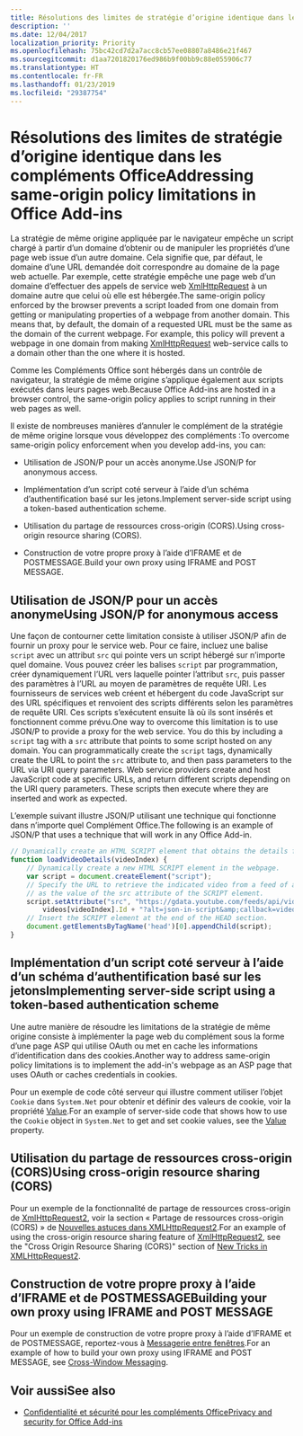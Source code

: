 ```yaml
---
title: Résolutions des limites de stratégie d’origine identique dans les compléments Office
description: ''
ms.date: 12/04/2017
localization_priority: Priority
ms.openlocfilehash: 75bc42cd7d2a7acc8cb57ee08807a8486e21f467
ms.sourcegitcommit: d1aa7201820176ed986b9f00bb9c88e055906c77
ms.translationtype: HT
ms.contentlocale: fr-FR
ms.lasthandoff: 01/23/2019
ms.locfileid: "29387754"
---
```

# <a name="addressing-same-origin-policy-limitations-in-office-add-ins"></a><span data-ttu-id="52b51-102">Résolutions des limites de stratégie d’origine identique dans les compléments Office</span><span class="sxs-lookup"><span data-stu-id="52b51-102">Addressing same-origin policy limitations in Office Add-ins</span></span>


<span data-ttu-id="52b51-p101">La stratégie de même origine appliquée par le navigateur empêche un script chargé à partir d’un domaine d’obtenir ou de manipuler les propriétés d’une page web issue d’un autre domaine. Cela signifie que, par défaut, le domaine d’une URL demandée doit correspondre au domaine de la page web actuelle. Par exemple, cette stratégie empêche une page web d’un domaine d’effectuer des appels de service web [XmlHttpRequest](https://www.w3.org/TR/XMLHttpRequest/) à un domaine autre que celui où elle est hébergée.</span><span class="sxs-lookup"><span data-stu-id="52b51-p101">The same-origin policy enforced by the browser prevents a script loaded from one domain from getting or manipulating properties of a webpage from another domain. This means that, by default, the domain of a requested URL must be the same as the domain of the current webpage. For example, this policy will prevent a webpage in one domain from making [XmlHttpRequest](https://www.w3.org/TR/XMLHttpRequest/) web-service calls to a domain other than the one where it is hosted.</span></span>

<span data-ttu-id="52b51-106">Comme les Compléments Office sont hébergés dans un contrôle de navigateur, la stratégie de même origine s’applique également aux scripts exécutés dans leurs pages web.</span><span class="sxs-lookup"><span data-stu-id="52b51-106">Because Office Add-ins are hosted in a browser control, the same-origin policy applies to script running in their web pages as well.</span></span>

<span data-ttu-id="52b51-107">Il existe de nombreuses manières d’annuler le complément de la stratégie de même origine lorsque vous développez des compléments :</span><span class="sxs-lookup"><span data-stu-id="52b51-107">To overcome same-origin policy enforcement when you develop add-ins, you can:</span></span>

- <span data-ttu-id="52b51-108">Utilisation de JSON/P pour un accès anonyme.</span><span class="sxs-lookup"><span data-stu-id="52b51-108">Use JSON/P for anonymous access.</span></span> 
    
- <span data-ttu-id="52b51-109">Implémentation d’un script coté serveur à l’aide d’un schéma d’authentification basé sur les jetons.</span><span class="sxs-lookup"><span data-stu-id="52b51-109">Implement server-side script using a token-based authentication scheme.</span></span>
    
- <span data-ttu-id="52b51-110">Utilisation du partage de ressources cross-origin (CORS).</span><span class="sxs-lookup"><span data-stu-id="52b51-110">Using cross-origin resource sharing (CORS).</span></span>
    
- <span data-ttu-id="52b51-111">Construction de votre propre proxy à l’aide d’IFRAME et de POSTMESSAGE.</span><span class="sxs-lookup"><span data-stu-id="52b51-111">Build your own proxy using IFRAME and POST MESSAGE.</span></span>
    

## <a name="using-jsonp-for-anonymous-access"></a><span data-ttu-id="52b51-112">Utilisation de JSON/P pour un accès anonyme</span><span class="sxs-lookup"><span data-stu-id="52b51-112">Using JSON/P for anonymous access</span></span>


<span data-ttu-id="52b51-p102">Une façon de contourner cette limitation consiste à utiliser JSON/P afin de fournir un proxy pour le service web. Pour ce faire, incluez une balise `script` avec un attribut `src` qui pointe vers un script hébergé sur n’importe quel domaine. Vous pouvez créer les balises `script` par programmation, créer dynamiquement l’URL vers laquelle pointer l’attribut `src`, puis passer des paramètres à l’URL au moyen de paramètres de requête URI. Les fournisseurs de services web créent et hébergent du code JavaScript sur des URL spécifiques et renvoient des scripts différents selon les paramètres de requête URI. Ces scripts s’exécutent ensuite là où ils sont insérés et fonctionnent comme prévu.</span><span class="sxs-lookup"><span data-stu-id="52b51-p102">One way to overcome this limitation is to use JSON/P to provide a proxy for the web service. You do this by including a `script` tag with a `src` attribute that points to some script hosted on any domain. You can programmatically create the `script` tags, dynamically create the URL to point the `src` attribute to, and then pass parameters to the URL via URI query parameters. Web service providers create and host JavaScript code at specific URLs, and return different scripts depending on the URI query parameters. These scripts then execute where they are inserted and work as expected.</span></span>

<span data-ttu-id="52b51-118">L’exemple suivant illustre JSON/P utilisant une technique qui fonctionne dans n’importe quel Complément Office.</span><span class="sxs-lookup"><span data-stu-id="52b51-118">The following is an example of JSON/P that uses a technique that will work in any Office Add-in.</span></span>

```js
// Dynamically create an HTML SCRIPT element that obtains the details for the specified video.
function loadVideoDetails(videoIndex) {
    // Dynamically create a new HTML SCRIPT element in the webpage.
    var script = document.createElement("script");
    // Specify the URL to retrieve the indicated video from a feed of a current list of videos,
    // as the value of the src attribute of the SCRIPT element. 
    script.setAttribute("src", "https://gdata.youtube.com/feeds/api/videos/" + 
        videos[videoIndex].Id + "?alt=json-in-script&amp;callback=videoDetailsLoaded");
    // Insert the SCRIPT element at the end of the HEAD section.
    document.getElementsByTagName('head')[0].appendChild(script);
}

```


## <a name="implementing-server-side-script-using-a-token-based-authentication-scheme"></a><span data-ttu-id="52b51-119">Implémentation d’un script coté serveur à l’aide d’un schéma d’authentification basé sur les jetons</span><span class="sxs-lookup"><span data-stu-id="52b51-119">Implementing server-side script using a token-based authentication scheme</span></span>


<span data-ttu-id="52b51-120">Une autre manière de résoudre les limitations de la stratégie de même origine consiste à implémenter la page web du complément sous la forme d’une page ASP qui utilise OAuth ou met en cache les informations d’identification dans des cookies.</span><span class="sxs-lookup"><span data-stu-id="52b51-120">Another way to address same-origin policy limitations is to implement the add-in's webpage as an ASP page that uses OAuth or caches credentials in cookies.</span></span>

<span data-ttu-id="52b51-121">Pour un exemple de code côté serveur qui illustre comment utiliser l’objet `Cookie` dans `System.Net` pour obtenir et définir des valeurs de cookie, voir la propriété [Value](https://docs.microsoft.com/dotnet/api/system.net.cookie.value?view=netframework-4.7.2).</span><span class="sxs-lookup"><span data-stu-id="52b51-121">For an example of server-side code that shows how to use the  `Cookie` object in `System.Net` to get and set cookie values, see the [Value](https://docs.microsoft.com/dotnet/api/system.net.cookie.value?view=netframework-4.7.2) property.</span></span>


## <a name="using-cross-origin-resource-sharing-cors"></a><span data-ttu-id="52b51-122">Utilisation du partage de ressources cross-origin (CORS)</span><span class="sxs-lookup"><span data-stu-id="52b51-122">Using cross-origin resource sharing (CORS)</span></span>


<span data-ttu-id="52b51-123">Pour un exemple de la fonctionnalité de partage de ressources cross-origin de [XmlHttpRequest2](https://dvcs.w3.org/hg/xhr/raw-file/tip/Overview.html), voir la section « Partage de ressources cross-origin (CORS) » de [Nouvelles astuces dans XMLHttpRequest2](https://www.html5rocks.com/en/tutorials/file/xhr2/).</span><span class="sxs-lookup"><span data-stu-id="52b51-123">For an example of using the cross-origin resource sharing feature of [XmlHttpRequest2](https://dvcs.w3.org/hg/xhr/raw-file/tip/Overview.html), see the "Cross Origin Resource Sharing (CORS)" section of [New Tricks in XMLHttpRequest2](https://www.html5rocks.com/en/tutorials/file/xhr2/).</span></span>


## <a name="building-your-own-proxy-using-iframe-and-post-message"></a><span data-ttu-id="52b51-124">Construction de votre propre proxy à l’aide d’IFRAME et de POSTMESSAGE</span><span class="sxs-lookup"><span data-stu-id="52b51-124">Building your own proxy using IFRAME and POST MESSAGE</span></span>


<span data-ttu-id="52b51-125">Pour un exemple de construction de votre propre proxy à l’aide d’IFRAME et de POSTMESSAGE, reportez-vous à [Messagerie entre fenêtres](http://ejohn.org/blog/cross-window-messaging/).</span><span class="sxs-lookup"><span data-stu-id="52b51-125">For an example of how to build your own proxy using IFRAME and POST MESSAGE, see [Cross-Window Messaging](http://ejohn.org/blog/cross-window-messaging/).</span></span>


## <a name="see-also"></a><span data-ttu-id="52b51-126">Voir aussi</span><span class="sxs-lookup"><span data-stu-id="52b51-126">See also</span></span>

- [<span data-ttu-id="52b51-127">Confidentialité et sécurité pour les compléments Office</span><span class="sxs-lookup"><span data-stu-id="52b51-127">Privacy and security for Office Add-ins</span></span>](../concepts/privacy-and-security.md)
    
